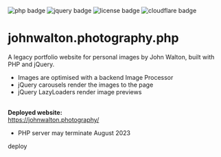 
![php badge](https://img.shields.io/badge/PHP-v.7.4.33-99c.svg?logo=php&logoColor=99c&style=flat-square)
![jquery badge](https://img.shields.io/badge/jQuery-v.1.7.2-0769AD.svg?logo=jquery&logoColor=0985db&style=flat-square)
![license badge](https://img.shields.io/badge/License-AGPL_v3-yellow.svg?logo=gnu&logoColor=fafa78&style=flat-square)
![cloudflare badge](https://img.shields.io/endpoint?url=https://cloudflare-pages-badges.webmanager.workers.dev/?projectName=johnwalton-photography-php)


# johnwalton.photography.php
A legacy portfolio website for personal images by John Walton, built with PHP and jQuery.    
<!-- Hosted on AWS Amplify. -->

- Images are optimised with a backend Image Processor         
- jQuery carousels render the images to the page      
- jQuery LazyLoaders render image previews  <br><br>    

**Deployed website:**   
https://johnwalton.photography/
<!-- https://johnwalton-photography-php.pages.dev/ -->
- PHP server may terminate August 2023

deploy
